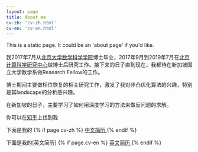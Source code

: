 ```yaml
---
layout: page
title: About me 
cv-zh: 'cv-zh.html'
cv-en: 'cv-en.html'
---
```


This is a static page. It could be an 'about page' if you'd like.

我2017年7月从[北京大学数学科学学院](http://www.math.pku.edu.cn "北大数院")博士毕业，2017年9月到2019年7月在[北京计算科学研究中心](http://www.csrc.ac.cn)做博士后研究工作。接下来的日子直到现在，我都待在新加坡国立大学数学系做Research Fellow的工作。

博士期间主要做相位恢复的相关研究工作，激发了我对非凸优化算法的兴趣，特别是其landscape的分析感兴趣。

在新加坡的日子，主要学习了如何用深度学习的方法来做反问题的求解。

你可以在[知乎](http://www.zhihu.com)上找到我

下面是我的
{% if page.cv-zh %} <a href='{{ site.baseurl }}{{ page.cv-zh }}'> 中文简历 </a> {% endif %}

下面是我的[英文简历]
{% if page.cv-en %} <a href='{{ site.baseurl }}{{ page.cv-en }}'> 英文简历 </a> {% endif %}

